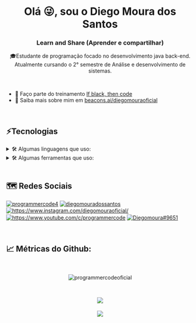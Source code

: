<h1 align="center">Olá 😜, sou o Diego Moura dos Santos </h1>

<h3 align="center"> Learn and Share (Aprender e compartilhar)</h3>

<p align="center"> 🎓Estudante de programação focado no desenvolvimento java back-end. </br>
Atualmente cursando o 2° semestre de Análise e desenvolvimento de sistemas.</p></br>

- 🔭 Faço parte do treinamento [If black, then code](https://ifblackthencode.corporate.gama.academy/)
- 📄 Saiba mais sobre mim em [beacons.ai/diegomouraoficial](beacons.ai/diegomouraoficial) 
</br>

## ⚡Tecnologias

<details>
  <summary> 🛠️ Algumas linguagens que uso:</summary></br>
  <p align="left"> <a href="https://www.w3schools.com/css/" target="_blank" rel="noreferrer"> <img src="https://raw.githubusercontent.com/devicons/devicon/master/icons/css3/css3-original-wordmark.svg" alt="css3" width="40" height="40"/> </a><a href="https://www.w3schools.com/html/default.asp" target="_blank" rel="noreferrer"> <img src="https://raw.githubusercontent.com/devicons/devicon/master/icons/html5/html5-original-wordmark.svg" alt="html5" width="40" height="40"/> </a> <a href="https://www.java.com" target="_blank" rel="noreferrer"> <img src="https://raw.githubusercontent.com/devicons/devicon/master/icons/java/java-original.svg" alt="java" width="40" height="40"/> </a> <a href="https://developer.mozilla.org/en-US/docs/Web/JavaScript" target="_blank" rel="noreferrer"> <img src="https://raw.githubusercontent.com/devicons/devicon/master/icons/javascript/javascript-original.svg" alt="javascript" width="40" height="40"/> </a> 
  </p>
</details>

<details>
  <summary> 🛠️ Algumas ferramentas que uso:</summary></br>
<p align="left"> <a href="https://aws.amazon.com" target="_blank" rel="noreferrer"> <img src="https://raw.githubusercontent.com/devicons/devicon/master/icons/amazonwebservices/amazonwebservices-original-wordmark.svg" alt="aws" width="40" height="40"/> </a><a href="https://www.docker.com/" target="_blank" rel="noreferrer"> <img src="https://raw.githubusercontent.com/devicons/devicon/master/icons/docker/docker-original-wordmark.svg" alt="docker" width="40" height="40"/> </a> <a href="https://git-scm.com/" target="_blank" rel="noreferrer"> <img src="https://www.vectorlogo.zone/logos/git-scm/git-scm-icon.svg" alt="git" width="40" height="40"/> </a> <a href="https://heroku.com" target="_blank" rel="noreferrer"> <img src="https://www.vectorlogo.zone/logos/heroku/heroku-icon.svg" alt="heroku" width="40" height="40"/> </a> <a href="https://www.adobe.com/in/products/illustrator.html" target="_blank" rel="noreferrer"> <img src="https://www.vectorlogo.zone/logos/adobe_illustrator/adobe_illustrator-icon.svg" alt="illustrator" width="40" height="40"/> </a> <a href="https://www.jenkins.io" target="_blank" rel="noreferrer"> <img src="https://www.vectorlogo.zone/logos/jenkins/jenkins-icon.svg" alt="jenkins" width="40" height="40"/> </a> <a href="https://kubernetes.io" target="_blank" rel="noreferrer"> <img src="https://www.vectorlogo.zone/logos/kubernetes/kubernetes-icon.svg" alt="kubernetes" width="40" height="40"/> </a> <a href="https://www.linux.org/" target="_blank" rel="noreferrer"> <img src="https://raw.githubusercontent.com/devicons/devicon/master/icons/linux/linux-original.svg" alt="linux" width="40" height="40"/> </a> <a href="https://www.mongodb.com/" target="_blank" rel="noreferrer"> <img src="https://raw.githubusercontent.com/devicons/devicon/master/icons/mongodb/mongodb-original-wordmark.svg" alt="mongodb" width="40" height="40"/> </a> <a href="https://www.mysql.com/" target="_blank" rel="noreferrer"> <img src="https://raw.githubusercontent.com/devicons/devicon/master/icons/mysql/mysql-original-wordmark.svg" alt="mysql" width="40" height="40"/> </a> <a href="https://www.photoshop.com/en" target="_blank" rel="noreferrer"> <img src="https://raw.githubusercontent.com/devicons/devicon/master/icons/photoshop/photoshop-line.svg" alt="photoshop" width="40" height="40"/> </a> <a href="https://postman.com" target="_blank" rel="noreferrer"> <img src="https://www.vectorlogo.zone/logos/getpostman/getpostman-icon.svg" alt="postman" width="40" height="40"/> </a> <a href="https://spring.io/" target="_blank" rel="noreferrer"> <img src="https://www.vectorlogo.zone/logos/springio/springio-icon.svg" alt="spring" width="40" height="40"/> </a> </p>
</details> </br>

## 🗺️ Redes Sociais
<p align="left">
<a href="https://twitter.com/programmercode4" target="blank"><img align="center" src="https://raw.githubusercontent.com/rahuldkjain/github-profile-readme-generator/master/src/images/icons/Social/twitter.svg" alt="programmercode4" height="20" width="30" /></a>
<a href="https://linkedin.com/in/diegomouradossantos" target="blank"><img align="center" src="https://raw.githubusercontent.com/rahuldkjain/github-profile-readme-generator/master/src/images/icons/Social/linked-in-alt.svg" alt="diegomouradossantos" height="20" width="30" /></a>
<a href="https://instagram.com/https://www.instagram.com/diegomouraoficial/" target="blank"><img align="center" src="https://raw.githubusercontent.com/rahuldkjain/github-profile-readme-generator/master/src/images/icons/Social/instagram.svg" alt="https://www.instagram.com/diegomouraoficial/" height="20" width="30" /></a>
<a href="https://www.youtube.com/c/https://www.youtube.com/c/programmercode" target="blank"><img align="center" src="https://raw.githubusercontent.com/rahuldkjain/github-profile-readme-generator/master/src/images/icons/Social/youtube.svg" alt="https://www.youtube.com/c/programmercode" height="20" width="30" /></a>
<a href="https://discord.gg/Diegomoura#9651" target="blank"><img align="center" src="https://raw.githubusercontent.com/rahuldkjain/github-profile-readme-generator/master/src/images/icons/Social/discord.svg" alt="Diegomoura#9651" height="20" width="30" /></a>
</p></br>

## 📈 Métricas do Github:
</br>
<p align="center"> <img src="https://komarev.com/ghpvc/?username=programmercodeoficial&label=Profile%20views&color=0e75b6&style=flat" alt="programmercodeoficial" /> </p>
</br>

<p align="center">
  <a href="https://github.com/ProgrammerCodeOficial">
  <img height="150em" src="https://github-readme-stats.vercel.app/api?username=programmercodeoficial&show_icons=true&theme=solarized-dark&include_all_commits=true&count_private=true"/> </br>
  </br>
  <img height="150em" src="https://github-readme-stats.vercel.app/api/top-langs/?username=programmercodeoficial&layout=compact&langs_count=7&theme=solarized-dark"/>
</p>




